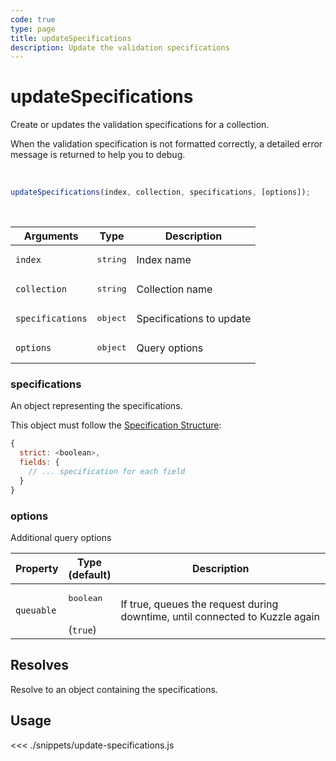 ```yaml
---
code: true
type: page
title: updateSpecifications
description: Update the validation specifications
---
```


# updateSpecifications

Create or updates the validation specifications for a collection.

When the validation specification is not formatted correctly, a detailed error message is returned to help you to debug.

<br/>

```js
updateSpecifications(index, collection, specifications, [options]);
```

<br/>

| Arguments        | Type              | Description              |
| ---------------- | ----------------- | ------------------------ |
| `index`          | <pre>string</pre> | Index name               |
| `collection`     | <pre>string</pre> | Collection name          |
| `specifications` | <pre>object</pre> | Specifications to update |
| `options`        | <pre>object</pre> | Query options            |

### specifications

An object representing the specifications.

This object must follow the [Specification Structure](/core/2/guides/essentials/data-validation):

```js
{
  strict: <boolean>,
  fields: {
    // ... specification for each field
  }
}
```

### options

Additional query options

| Property   | Type<br/>(default)              | Description                                                                  |
| ---------- | ------------------------------- | ---------------------------------------------------------------------------- |
| `queuable` | <pre>boolean</pre><br/>(`true`) | If true, queues the request during downtime, until connected to Kuzzle again |

## Resolves

Resolve to an object containing the specifications.

## Usage

<<< ./snippets/update-specifications.js
